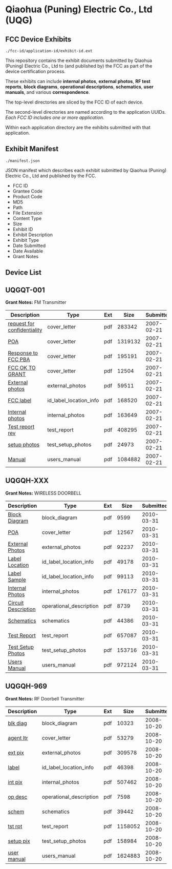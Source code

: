 # Qiaohua (Puning) Electric Co., Ltd (UQG)
## FCC Device Exhibits

```
./fcc-id/application-id/exhibit-id.ext
```

This repository contains the exhibit documents submitted by Qiaohua (Puning) Electric Co., Ltd to (and published by) the FCC as part of the device certification process.

These exhibits can include **internal photos**, **external photos**, **RF test reports**, **block diagrams**, **operational descriptions**, **schematics**, **user manuals**, and various **correspondence**.

The top-level directories are sliced by the FCC ID of each device.

The second-level directories are named according to the application UUIDs. *Each FCC ID includes one or more application.*

Within each application directory are the exhibits submitted with that application. 

## Exhibit Manifest

```
./manifest.json
```

JSON manifest which describes each exhibit submitted by Qiaohua (Puning) Electric Co., Ltd and published by the FCC.

- FCC ID
- Grantee Code
- Product Code
- MD5
- Path
- File Extension
- Content Type
- Size
- Exhibit ID
- Exhibit Description
- Exhibit Type
- Date Submitted
- Date Available
- Grant Notes

## Device List
## UQGQT-001
**Grant Notes:** FM Transmitter

| Description | Type | Ext | Size | Submitted | Available |
| ----------- | ---- | --- | ---- | --------- | --------- |
| [request for confidentiality](UQGQT-001/19827aa4618a6a5d11b120b0f10fb699/761417.pdf) | cover_letter | pdf | 283342 | 2007-02-21 | 2007-02-21 |
| [POA](UQGQT-001/19827aa4618a6a5d11b120b0f10fb699/761418.pdf) | cover_letter | pdf | 1319132 | 2007-02-21 | 2007-02-21 |
| [Response to FCC PBA](UQGQT-001/19827aa4618a6a5d11b120b0f10fb699/761419.pdf) | cover_letter | pdf | 195191 | 2007-02-21 | 2007-02-21 |
| [FCC OK TO GRANT](UQGQT-001/19827aa4618a6a5d11b120b0f10fb699/761429.pdf) | cover_letter | pdf | 12504 | 2007-02-21 | 2007-02-21 |
| [External photos](UQGQT-001/19827aa4618a6a5d11b120b0f10fb699/761420.pdf) | external_photos | pdf | 59511 | 2007-02-21 | 2007-02-21 |
| [FCC label](UQGQT-001/19827aa4618a6a5d11b120b0f10fb699/761422.pdf) | id_label_location_info | pdf | 168520 | 2007-02-21 | 2007-02-21 |
| [Internal photos](UQGQT-001/19827aa4618a6a5d11b120b0f10fb699/761423.pdf) | internal_photos | pdf | 163649 | 2007-02-21 | 2007-02-21 |
| [Test report rev](UQGQT-001/19827aa4618a6a5d11b120b0f10fb699/761426.pdf) | test_report | pdf | 408295 | 2007-02-21 | 2007-02-21 |
| [setup photos](UQGQT-001/19827aa4618a6a5d11b120b0f10fb699/761427.pdf) | test_setup_photos | pdf | 24973 | 2007-02-21 | 2007-02-21 |
| [Manual](UQGQT-001/19827aa4618a6a5d11b120b0f10fb699/761428.pdf) | users_manual | pdf | 1084882 | 2007-02-21 | 2007-02-21 |
## UQGQH-XXX
**Grant Notes:** WIRELESS DOORBELL

| Description | Type | Ext | Size | Submitted | Available |
| ----------- | ---- | --- | ---- | --------- | --------- |
| [Block Diagram](UQGQH-XXX/d8f153d70c9d976f4ba69994dac11ab5/1259867.pdf) | block_diagram | pdf | 9599 | 2010-03-31 | 2010-03-31 |
| [POA](UQGQH-XXX/d8f153d70c9d976f4ba69994dac11ab5/1259873.pdf) | cover_letter | pdf | 12567 | 2010-03-31 | 2010-03-31 |
| [External Photos](UQGQH-XXX/d8f153d70c9d976f4ba69994dac11ab5/1259869.pdf) | external_photos | pdf | 92237 | 2010-03-31 | 2010-03-31 |
| [Label Location](UQGQH-XXX/d8f153d70c9d976f4ba69994dac11ab5/1259870.pdf) | id_label_location_info | pdf | 49178 | 2010-03-31 | 2010-03-31 |
| [Label Sample](UQGQH-XXX/d8f153d70c9d976f4ba69994dac11ab5/1259871.pdf) | id_label_location_info | pdf | 99113 | 2010-03-31 | 2010-03-31 |
| [Internal Photos](UQGQH-XXX/d8f153d70c9d976f4ba69994dac11ab5/1259872.pdf) | internal_photos | pdf | 176177 | 2010-03-31 | 2010-03-31 |
| [Circuit Description](UQGQH-XXX/d8f153d70c9d976f4ba69994dac11ab5/1259868.pdf) | operational_description | pdf | 8739 | 2010-03-31 | 2010-03-31 |
| [Schematics](UQGQH-XXX/d8f153d70c9d976f4ba69994dac11ab5/1259874.pdf) | schematics | pdf | 44386 | 2010-03-31 | 2010-03-31 |
| [Test Report](UQGQH-XXX/d8f153d70c9d976f4ba69994dac11ab5/1259875.pdf) | test_report | pdf | 657087 | 2010-03-31 | 2010-03-31 |
| [Test Setup Photos](UQGQH-XXX/d8f153d70c9d976f4ba69994dac11ab5/1259876.pdf) | test_setup_photos | pdf | 153716 | 2010-03-31 | 2010-03-31 |
| [Users Manual](UQGQH-XXX/d8f153d70c9d976f4ba69994dac11ab5/1259877.pdf) | users_manual | pdf | 972124 | 2010-03-31 | 2010-03-31 |
## UQGQH-969
**Grant Notes:** RF Doorbell Transmitter

| Description | Type | Ext | Size | Submitted | Available |
| ----------- | ---- | --- | ---- | --------- | --------- |
| [blk diag](UQGQH-969/dc1026649d08af93616a98b50e9105d2/1018327.pdf) | block_diagram | pdf | 10323 | 2008-10-20 | 2008-10-21 |
| [agent ltr](UQGQH-969/dc1026649d08af93616a98b50e9105d2/1018326.pdf) | cover_letter | pdf | 53279 | 2008-10-20 | 2008-10-21 |
| [ext pix](UQGQH-969/dc1026649d08af93616a98b50e9105d2/1018328.pdf) | external_photos | pdf | 309578 | 2008-10-20 | 2008-10-21 |
| [label](UQGQH-969/dc1026649d08af93616a98b50e9105d2/1018330.pdf) | id_label_location_info | pdf | 46398 | 2008-10-20 | 2008-10-21 |
| [int pix](UQGQH-969/dc1026649d08af93616a98b50e9105d2/1018329.pdf) | internal_photos | pdf | 507462 | 2008-10-20 | 2008-10-21 |
| [op desc](UQGQH-969/dc1026649d08af93616a98b50e9105d2/1018331.pdf) | operational_description | pdf | 7598 | 2008-10-20 | 2008-10-21 |
| [schem](UQGQH-969/dc1026649d08af93616a98b50e9105d2/1018332.pdf) | schematics | pdf | 39442 | 2008-10-20 | 2008-10-21 |
| [tst rpt](UQGQH-969/dc1026649d08af93616a98b50e9105d2/1018333.pdf) | test_report | pdf | 1158052 | 2008-10-20 | 2008-10-21 |
| [setup pix](UQGQH-969/dc1026649d08af93616a98b50e9105d2/1018334.pdf) | test_setup_photos | pdf | 158984 | 2008-10-20 | 2008-10-21 |
| [user manual](UQGQH-969/dc1026649d08af93616a98b50e9105d2/1018335.pdf) | users_manual | pdf | 1624883 | 2008-10-20 | 2008-10-21 |
